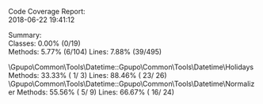 

Code Coverage Report:     
  2018-06-22 19:41:12     
                          
 Summary:                 
  Classes:  0.00% (0/19)  
  Methods:  5.77% (6/104) 
  Lines:    7.88% (39/495)

\Gpupo\Common\Tools\Datetime::Gpupo\Common\Tools\Datetime\Holidays
  Methods:  33.33% ( 1/ 3)   Lines:  88.46% ( 23/ 26)
\Gpupo\Common\Tools\Datetime::Gpupo\Common\Tools\Datetime\Normalizer
  Methods:  55.56% ( 5/ 9)   Lines:  66.67% ( 16/ 24)
